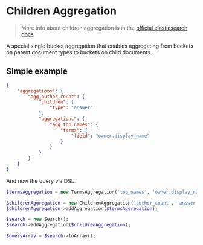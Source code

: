 # Children Aggregation

> More info about children aggregation is in the [official elasticsearch docs][1]

A special single bucket aggregation that enables aggregating from buckets on parent
document types to buckets on child documents.

## Simple example

```JSON
{
    "aggregations": {
        "agg_author_count": {
            "children": {
                "type": "answer"
            },
            "aggregations": {
                "agg_top_names": {
                    "terms": {
                        "field": "owner.display_name"
                    }
                }
            }
        }
    }
}
```

And now the query via DSL:

```php
$termsAggregation = new TermsAggregation('top_names', 'owner.display_name');

$childrenAggregation = new ChildrenAggregation('author_count', 'answer');
$childrenAggregation->addAggregation($termsAggregation);

$search = new Search();
$search->addAggregation($childrenAggregation);

$queryArray = $search->toArray();
```

[1]: https://www.elastic.co/guide/en/elasticsearch/reference/current/search-aggregations-bucket-children-aggregation.html
